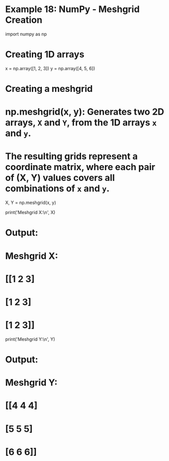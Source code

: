 # Example 18: NumPy - Meshgrid Creation
import numpy as np

# Creating 1D arrays
x = np.array([1, 2, 3])
y = np.array([4, 5, 6])

# Creating a meshgrid
# np.meshgrid(x, y): Generates two 2D arrays, `X` and `Y`, from the 1D arrays `x` and `y`.
# The resulting grids represent a coordinate matrix, where each pair of (X, Y) values covers all combinations of `x` and `y`.

X, Y = np.meshgrid(x, y)

print('Meshgrid X:\n', X)
# Output:
# Meshgrid X:
# [[1 2 3]
#  [1 2 3]
#  [1 2 3]]

print('Meshgrid Y:\n', Y)
# Output:
# Meshgrid Y:
# [[4 4 4]
#  [5 5 5]
#  [6 6 6]]
